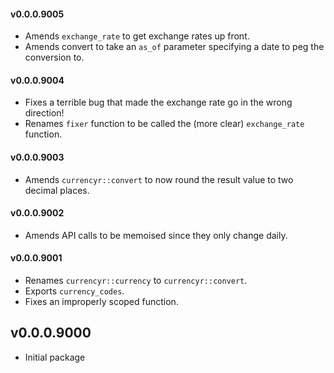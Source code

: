 #### v0.0.0.9005

* Amends `exchange_rate` to get exchange rates up front.
* Amends convert to take an `as_of` parameter specifying a date to peg the conversion to.

#### v0.0.0.9004

* Fixes a terrible bug that made the exchange rate go in the wrong direction!
* Renames `fixer` function to be called the (more clear) `exchange_rate` function.

#### v0.0.0.9003

* Amends `currencyr::convert` to now round the result value to two decimal places.

#### v0.0.0.9002

* Amends API calls to be memoised since they only change daily.

#### v0.0.0.9001

* Renames `currencyr::currency` to `currencyr::convert`.
* Exports `currency_codes`.
* Fixes an improperly scoped function.

## v0.0.0.9000

* Initial package
